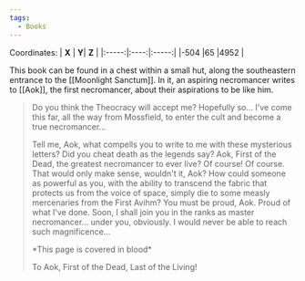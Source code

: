 ```yaml
---
tags:
  - Books
---
```


Coordinates:
| **X** | **Y**| **Z** |
|:-----:|:----:|:-----:|
|-504  |65   |4952  |

This book can be found in a chest within a small hut, along the southeastern entrance to the [[Moonlight Sanctum]]. In it, an aspiring necromancer writes to [[Aok]], the first necromancer, about their aspirations to be like him.

> Do you think the Theocracy will accept me? Hopefully so... I've come this far, all the way from Mossfield, to enter the cult and become a true necromancer...
>
> Tell me, Aok, what compells you to write to me with these mysterious letters? Did you cheat death as the legends say? Aok, First of the Dead, the greatest necromancer to ever live? Of course! Of course. That would only make sense, wouldn't it, Aok? How could someone as powerful as you, with the ability to transcend the fabric that protects us from the voice of space, simply die to some measly mercenaries from the First Avihm? You must be proud, Aok. Proud of what I've done. Soon, I shall join you in the ranks as master necromancer... under you, obviously. I would never be able to reach such magnificence...
>
> \*This page is covered in blood\*
>
> To Aok, First of the Dead, Last of the Living!



